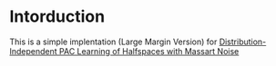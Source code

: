 # Intorduction

This is a simple implentation (Large Margin Version) for [Distribution-Independent PAC Learning of Halfspaces with Massart Noise](https://arxiv.org/abs/1906.10075)





